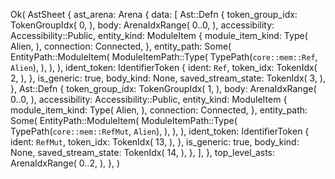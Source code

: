 Ok(
    AstSheet {
        ast_arena: Arena {
            data: [
                Ast::Defn {
                    token_group_idx: TokenGroupIdx(
                        0,
                    ),
                    body: ArenaIdxRange(
                        0..0,
                    ),
                    accessibility: Accessibility::Public,
                    entity_kind: ModuleItem {
                        module_item_kind: Type(
                            Alien,
                        ),
                        connection: Connected,
                    },
                    entity_path: Some(
                        EntityPath::ModuleItem(
                            ModuleItemPath::Type(
                                TypePath(`core::mem::Ref`, `Alien`),
                            ),
                        ),
                    ),
                    ident_token: IdentifierToken {
                        ident: `Ref`,
                        token_idx: TokenIdx(
                            2,
                        ),
                    },
                    is_generic: true,
                    body_kind: None,
                    saved_stream_state: TokenIdx(
                        3,
                    ),
                },
                Ast::Defn {
                    token_group_idx: TokenGroupIdx(
                        1,
                    ),
                    body: ArenaIdxRange(
                        0..0,
                    ),
                    accessibility: Accessibility::Public,
                    entity_kind: ModuleItem {
                        module_item_kind: Type(
                            Alien,
                        ),
                        connection: Connected,
                    },
                    entity_path: Some(
                        EntityPath::ModuleItem(
                            ModuleItemPath::Type(
                                TypePath(`core::mem::RefMut`, `Alien`),
                            ),
                        ),
                    ),
                    ident_token: IdentifierToken {
                        ident: `RefMut`,
                        token_idx: TokenIdx(
                            13,
                        ),
                    },
                    is_generic: true,
                    body_kind: None,
                    saved_stream_state: TokenIdx(
                        14,
                    ),
                },
            ],
        },
        top_level_asts: ArenaIdxRange(
            0..2,
        ),
    },
)